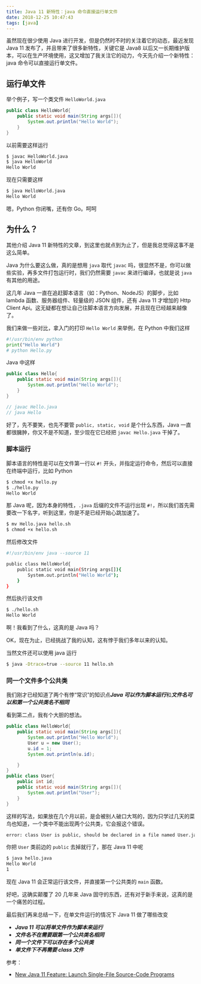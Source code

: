 ```yaml
---
title: Java 11 新特性：java 命令直接运行单文件
date: 2018-12-25 10:47:43
tags: [java]
---
```


虽然现在很少使用 Java 进行开发，但是仍然时不时的关注着它的动态，最近发现 Java 11 发布了，并且带来了很多新特性，关键它是 Java8 以后又一长期维护版本，可以在生产环境使用，这又增加了我关注它的动力，今天先介绍一个新特性：java 命令可以直接运行单文件。

<!-- more --><!-- toc -->

## 运行单文件

举个例子，写一个类文件 `HelloWorld.java`

```java
public class HelloWorld{
    public static void main(String args[]){
        System.out.println("Hello World");
    }
}
```

以前需要这样运行

```bash
$ javac HelloWorld.java
$ java HelloWorld
Hello World
```

现在只需要这样

```bash
$ java HelloWorld.java
Hello World
```

嗯，Python 你闭嘴，还有你 Go。呵呵

## 为什么？

其他介绍 Java 11 新特性的文章，到这里也就点到为止了，但是我总觉得这事不是这么简单。

Java 为什么要这么做，真的是想用 `java` 取代 `javac` 吗，很显然不是，你可以做些实验，再多文件打包运行时，我们仍然需要 `javac` 来进行编译，也就是说 `java` 有其他的用途。

这几年 Java 一直在追赶脚本语言（如：Python、NodeJS）的脚步，比如 lambda 函数、服务器组件、轻量级的 JSON 组件，还有 Java 11 才增加的 Http Client Api。这无疑都在想让自己往脚本语言方向发展，并且现在已经越来越像了。

我们来做一些对比，拿入门的打印 `Hello World` 来举例，在 Python 中我们这样

```python
#!/usr/bin/env python
print("Hello World")
# python Hello.py
```

Java 中这样

```java
public class Hello{
    public static void main(String args[]){
        System.out.println("Hello World");
    }
}

// javac Hello.java
// java Hello
```

好了，先不要笑，也先不要管 `public, static, void` 是个什么东西，Java 一直都很臃肿，你又不是不知道，至少现在它已经把 `javac Hello.java` 干掉了。

### 脚本运行

脚本语言的特性是可以在文件第一行以 `#!` 开头，并指定运行命令，然后可以直接在终端中运行，比如 Python

```bash
$ chmod +x hello.py
$ ./hello.py
Hello World
```

那 Java 呢，因为本身的特性，`.java` 后缀的文件不运行出现 `#!`，所以我们首先需要改一下名字，听到这里，你是不是已经开始心跳加速了。

```bash
$ mv Hello.java hello.sh
$ chmod +x hello.sh
```

然后修改文件

```bash
#!/usr/bin/env java --source 11

public class HelloWorld{
    public static void main(String args[]){
        System.out.println("Hello World");
    }
}
```

然后执行该文件

```bash
$ ./hello.sh
Hello World
```

啊！我看到了什么，这真的是 Java 吗？

OK，现在为止，已经挑战了我的认知，这有悖于我们多年以来的认知。

当然文件还可以使用 java 运行

```bash
$ java -Dtrace=true --source 11 hello.sh
```

### 同一个文件多个公共类

我们刚才已经知道了两个有悖“常识”的知识点***Java 可以作为脚本运行***和***文件名可以和第一个公共类名不相同***

看到第二点，我有个大胆的想法。

```java
public class HelloWorld{
    public static void main(String args[]){
        System.out.println("Hello World");
        User u = new User();
        u.id = 1;
        System.out.println(u.id);

    }
}
public class User{
    public int id;
    public static void main(String args[]){
        System.out.println("User");
    }
}
```

这样的写法，如果放在几个月以前，是会被别人破口大骂的，因为只学过几天的菜鸟也知道，一个类中不能出现两个公共类，它会报这个错误。

```bash
error: class User is public, should be declared in a file named User.java
```

你把 `User` 类前边的 `public` 去掉就行了，那在 Java 11 中呢

```bash
$ java hello.java
Hello World
1
```

现在 Java 11 会正常运行该文件，并直接第一个公共类的 `main` 函数。

好吧，这确实颠覆了 20 几年来 Java 固守的东西，还有对于新手来说，这真的是一个痛苦的过程。

最后我们再来总结一下，在单文件运行的情况下 Java 11 做了哪些改变

- ***Java 11 可以将单文件作为脚本来运行***
- ***文件名不在需要跟第一个公共类名相同***
- ***同一个文件下可以存在多个公共类***
- ***单文件下不再需要 class 文件***

参考：
- [New Java 11 Feature: Launch Single-File Source-Code Programs](https://medium.com/the-java-report/new-java-11-feature-launch-single-file-source-code-programs-fadd698abf54)





